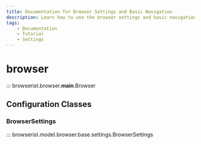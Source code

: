 ```yaml
---
title: Documentation for Browser Settings and Basic Navigation
description: Learn how to use the browser settings and basic navigation methods in Browserist. Includes code examples for beginners and advanced users for web scraping and browser automation.
tags:
    - Documentation
    - Tutorial
    - Settings
---
```


# browser

::: browserist.browser.__main__.Browser

## Configuration Classes
### BrowserSettings

::: browserist.model.browser.base.settings.BrowserSettings

